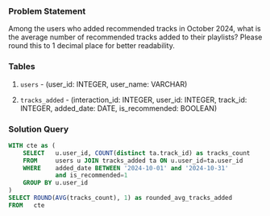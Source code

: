 ### Problem Statement

Among the users who added recommended tracks in October 2024, what is the average number of recommended tracks added to their playlists? Please round this to 1 decimal place for better readability.


### Tables

1. `users` - (user_id: INTEGER, user_name: VARCHAR)

2. `tracks_added` - (interaction_id: INTEGER, user_id: INTEGER, track_id: INTEGER, added_date: DATE, is_recommended: BOOLEAN)


### Solution Query

```sql
WITH cte as (
    SELECT   u.user_id, COUNT(distinct ta.track_id) as tracks_count
    FROM     users u JOIN tracks_added ta ON u.user_id=ta.user_id
    WHERE    added_date BETWEEN '2024-10-01' and '2024-10-31'
             and is_recommended=1
    GROUP BY u.user_id
)
SELECT ROUND(AVG(tracks_count), 1) as rounded_avg_tracks_added
FROM   cte
```